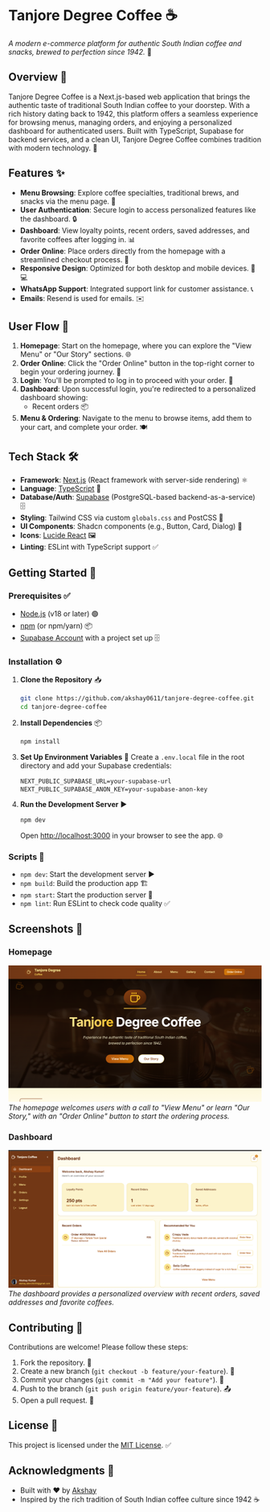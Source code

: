 # Tanjore Degree Coffee ☕

*A modern e-commerce platform for authentic South Indian coffee and snacks, brewed to perfection since 1942.* 🌟 

## Overview 📖

Tanjore Degree Coffee is a Next.js-based web application that brings the authentic taste of traditional South Indian coffee to your doorstep. With a rich history dating back to 1942, this platform offers a seamless experience for browsing menus, managing orders, and enjoying a personalized dashboard for authenticated users. Built with TypeScript, Supabase for backend services, and a clean UI, Tanjore Degree Coffee combines tradition with modern technology. 🚀

## Features ✨

- **Menu Browsing**: Explore coffee specialties, traditional brews, and snacks via the menu page. 🍵
- **User Authentication**: Secure login to access personalized features like the dashboard. 🔒
- **Dashboard**: View loyalty points, recent orders, saved addresses, and favorite coffees after logging in. 📊
- **Order Online**: Place orders directly from the homepage with a streamlined checkout process. 🛒
- **Responsive Design**: Optimized for both desktop and mobile devices. 📱💻
- **WhatsApp Support**: Integrated support link for customer assistance. 📞
- **Emails**: Resend is used for emails. ✉️

## User Flow 👤

1. **Homepage**: Start on the homepage, where you can explore the "View Menu" or "Our Story" sections. 🌐
2. **Order Online**: Click the "Order Online" button in the top-right corner to begin your ordering journey. 🛒
3. **Login**: You'll be prompted to log in to proceed with your order. 🔑
4. **Dashboard**: Upon successful login, you're redirected to a personalized dashboard showing:
   - Recent orders 📦
5. **Menu & Ordering**: Navigate to the menu to browse items, add them to your cart, and complete your order. 🍽️

## Tech Stack 🛠️

- **Framework**: [Next.js](https://nextjs.org/) (React framework with server-side rendering) ⚛️
- **Language**: [TypeScript](https://www.typescriptlang.org/) 📜
- **Database/Auth**: [Supabase](https://supabase.com/) (PostgreSQL-based backend-as-a-service) 🗄️
- **Styling**: Tailwind CSS via custom `globals.css` and PostCSS 🎨
- **UI Components**: Shadcn components (e.g., Button, Card, Dialog) 🧩
- **Icons**: [Lucide React](https://lucide.dev/) 🖼️
- **Linting**: ESLint with TypeScript support ✅

## Getting Started 🚀

### Prerequisites ✅

- [Node.js](https://nodejs.org/) (v18 or later) 🟢
- [npm](https://npm.io/) (or npm/yarn) 📦
- [Supabase Account](https://supabase.com/) with a project set up 🗄️

### Installation ⚙️

1. **Clone the Repository** 📥
   ```bash
   git clone https://github.com/akshay0611/tanjore-degree-coffee.git
   cd tanjore-degree-coffee
   ```

2. **Install Dependencies** 📦
   ```bash
   npm install
   ```

3. **Set Up Environment Variables** 🔑
   Create a `.env.local` file in the root directory and add your Supabase credentials:
   ```
   NEXT_PUBLIC_SUPABASE_URL=your-supabase-url
   NEXT_PUBLIC_SUPABASE_ANON_KEY=your-supabase-anon-key
   ```

4. **Run the Development Server** ▶️
   ```bash
   npm dev
   ```
   Open [http://localhost:3000](http://localhost:3000) in your browser to see the app. 🌐

### Scripts 📜

- `npm dev`: Start the development server ▶️
- `npm build`: Build the production app 🏗️
- `npm start`: Start the production server 🚀
- `npm lint`: Run ESLint to check code quality ✅

## Screenshots 📸

### Homepage
![Homepage](public/homepage.png) 
*The homepage welcomes users with a call to "View Menu" or learn "Our Story," with an "Order Online" button to start the ordering process.*

### Dashboard
![Dashboard](public/dashboard.png)
*The dashboard provides a personalized overview with recent orders, saved addresses and favorite coffees.*

## Contributing 🤝

Contributions are welcome! Please follow these steps:

1. Fork the repository. 🍴
2. Create a new branch (`git checkout -b feature/your-feature`). 🌿
3. Commit your changes (`git commit -m "Add your feature"`). 💾
4. Push to the branch (`git push origin feature/your-feature`). 📤
5. Open a pull request. 🙌

## License 📜

This project is licensed under the [MIT License](LICENSE). ✅

## Acknowledgments 🌟

- Built with ❤️ by [Akshay](https://github.com/akshay0611)
- Inspired by the rich tradition of South Indian coffee culture since 1942 ☕ 